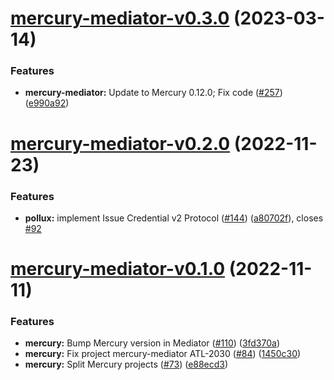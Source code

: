 # [mercury-mediator-v0.3.0](https://github.com/input-output-hk/atala-prism-building-blocks/compare/mercury-mediator-v0.2.0...mercury-mediator-v0.3.0) (2023-03-14)


### Features

* **mercury-mediator:** Update to Mercury 0.12.0; Fix code ([#257](https://github.com/input-output-hk/atala-prism-building-blocks/issues/257)) ([e990a92](https://github.com/input-output-hk/atala-prism-building-blocks/commit/e990a92a377e92925486f525a7c7ea977fe2797a))

# [mercury-mediator-v0.2.0](https://github.com/input-output-hk/atala-prism-building-blocks/compare/mercury-mediator-v0.1.0...mercury-mediator-v0.2.0) (2022-11-23)


### Features

* **pollux:** implement Issue Credential v2 Protocol ([#144](https://github.com/input-output-hk/atala-prism-building-blocks/issues/144)) ([a80702f](https://github.com/input-output-hk/atala-prism-building-blocks/commit/a80702f5b255d8079085a6ec27c87baa6a23ac59)), closes [#92](https://github.com/input-output-hk/atala-prism-building-blocks/issues/92)

# [mercury-mediator-v0.1.0](https://github.com/input-output-hk/atala-prism-building-blocks/compare/mercury-mediator-v0.0.1...mercury-mediator-v0.1.0) (2022-11-11)


### Features

* **mercury:** Bump Mercury version in Mediator ([#110](https://github.com/input-output-hk/atala-prism-building-blocks/issues/110)) ([3fd370a](https://github.com/input-output-hk/atala-prism-building-blocks/commit/3fd370a7f039b76a23f52bebeb57d5d0de94ea28))
* **mercury:** Fix project mercury-mediator ATL-2030 ([#84](https://github.com/input-output-hk/atala-prism-building-blocks/issues/84)) ([1450c30](https://github.com/input-output-hk/atala-prism-building-blocks/commit/1450c30f8f23ec87cd868dbf41e71213e0b4dfbe))
* **mercury:** Split Mercury projects ([#73](https://github.com/input-output-hk/atala-prism-building-blocks/issues/73)) ([e88ecd3](https://github.com/input-output-hk/atala-prism-building-blocks/commit/e88ecd3e22649e10f338037b0f3fc2e80a3acb68))
